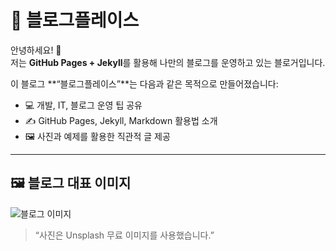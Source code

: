  # 🌟 블로그플레이스

안녕하세요! 👋  
저는 **GitHub Pages + Jekyll**를 활용해 나만의 블로그를 운영하고 있는 블로거입니다.  

이 블로그 **“블로그플레이스”**는 다음과 같은 목적으로 만들어졌습니다:

- 💻 개발, IT, 블로그 운영 팁 공유  
- ✍️ GitHub Pages, Jekyll, Markdown 활용법 소개  
- 🖼 사진과 예제를 활용한 직관적 글 제공  

---

## 🖼 블로그 대표 이미지
![블로그 이미지](https://images.unsplash.com/photo-1507525428034-b723cf961d3e?crop=entropy&cs=tinysrgb&fit=max&fm=jpg&ixid=MnwxfDB8MXxyYW5kb218MHx8bG9nYm98fHx8fHx8MTY5NjU3MjIyNg&ixlib=rb-4.0.3&q=80&w=1080)

> “사진은 Unsplash 무료 이미지를 사용했습니다.”
